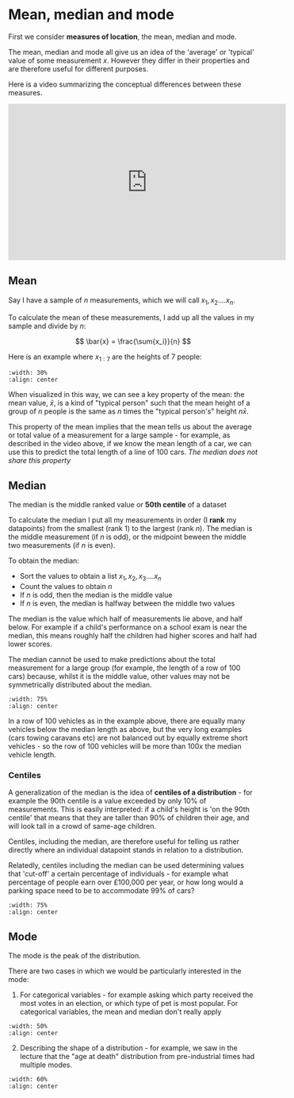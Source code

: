 #  Mean, median and mode

First we consider **measures of location**, the mean, median and mode. 

The mean, median and mode all give us an idea of the 'average' or 'typical' value of some measurement $x$. However they differ in their properties and are therefore useful for different purposes.

Here is a video summarizing the conceptual differences between these measures.

<center>

<iframe width="560" height="315" src="https://www.youtube.com/embed/b2RH5ZvekH0?si=B6QqKQF4BB5pydU3" title="YouTube video player" frameborder="0" allow="accelerometer; autoplay; clipboard-write; encrypted-media; gyroscope; picture-in-picture; web-share" allowfullscreen></iframe>

</center>

## Mean

Say I have a sample of $n$ measurements, which we will call $x_1, x_2 .... x_n$. 

To calculate the mean of these measurements, I add up all the values in my sample and divide by $n$:

$$ \bar{x} = \frac{\sum{x_i}}{n} $$

Here is an example where $x_{1:7}$ are the heights of 7 people:

```{image} https://raw.githubusercontent.com/jillxoreilly/StatsCourseBook_2024/main/images/MT_wk1_mean.png
:width: 30%
:align: center
```


When visualized in this way, we can see a key property of the mean: the mean value, $\bar{x}$, is a kind of "typical person" such that the mean height of a group of $n$ people is the same as $n$ times the "typical person's" height $n \bar{x}$.

This property of the mean implies that the mean tells us about the average or total value of a measurement for a large sample - for example, as described in the video above, if we know the mean length of a car, we can use this to predict the total length of a line of 100 cars. *The median does not share this property*


## Median

The median is the middle ranked value or **50th centile** of a dataset

To calculate the median I put all my measurements in order (I **rank** my datapoints) from the smallest (rank 1) to the largest (rank $n$). The median is the middle measurement (if $n$ is odd), or the midpoint beween the middle two measurements (if $n$ is even).

To obtain the median:
* Sort the values to obtain a list $x_1, x_2, x_3 .... x_n$
* Count the values to obtain $n$
* If $n$ is odd, then the median is the middle value 
* If $n$ is even, the median is halfway between the middle two values

The median is the value which half of measurements lie above, and half below. For example if a child's performance on a  school exam is near the median, this means roughly half the children had higher scores and half had lower scores.

The median cannot be used to make predictions about the total measurement for a large group (for example, the length of a row of 100 cars) because, whilst it is the middle value, other values may not be symmetrically distributed about the median. 


```{image} https://raw.githubusercontent.com/jillxoreilly/StatsCourseBook_2024/main/images/MT_wk1_PropertiesMean.png
:width: 75%
:align: center
```

In a row of 100 vehicles as in the example above, there are equally many vehicles below the median length as above, but the very long examples (cars towing caravans etc) are not balanced out by equally extreme short vehicles - so the row of 100 vehicles will be more than 100x the median vehicle length.


### Centiles

A generalization of the median is the idea of **centiles of a distribution** - for example the 90th centile is a value exceeded by only 10% of measurements. This is easily interpreted: if a child's height is 'on the 90th centile' that means that they are taller than 90% of children their age, and will look tall in a crowd of same-age children.

Centiles, including the median, are therefore useful for telling us rather directly where an individual datapoint stands in relation to a distribution.

Relatedly, centiles including the median can be used determining values that 'cut-off' a certain percentage of individuals - for example what percentage of people earn over £100,000 per year, or how long would a parking space need to be to accommodate 99% of cars?

```{image} https://raw.githubusercontent.com/jillxoreilly/StatsCourseBook_2024/main/images/MT_wk1_PropertiesMedian.png
:width: 75%
:align: center
```

## Mode

The mode is the peak of the distribution. 

There are two cases in which we would be particularly interested in the mode:

1. For categorical variables - for example asking which party received the most votes in an election, or which type of pet is most popular. For categorical variables, the mean and median don't really apply

```{image} https://raw.githubusercontent.com/jillxoreilly/StatsCourseBook_2024/main/images/MT_wk1_FavPet.png
:width: 50%
:align: center
```

2.  Describing the shape of a distribution - for example, we saw in the lecture that the "age at death" distribution from pre-industrial times had multiple modes.

```{image} https://raw.githubusercontent.com/jillxoreilly/StatsCourseBook_2024/main/images/MT_wk1_multimodal.png
:width: 60%
:align: center
```
